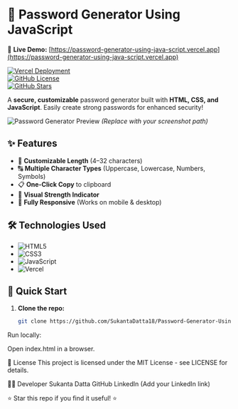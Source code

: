 # 🔐 Password Generator Using JavaScript  

🚀 **Live Demo:** [https://password-generator-using-java-script.vercel.app](https://password-generator-using-java-script.vercel.app)  

[![Vercel Deployment](https://img.shields.io/badge/Deployed_on-Vercel-black?logo=vercel)](https://vercel.com)  
[![GitHub License](https://img.shields.io/github/license/SukantaDatta18/Password-Generator-Using-JavaScript?color=blue)](LICENSE)  
[![GitHub Stars](https://img.shields.io/github/stars/SukantaDatta18/Password-Generator-Using-JavaScript?color=yellow&logo=github)](https://github.com/SukantaDatta18/Password-Generator-Using-JavaScript/stargazers)  

A **secure, customizable** password generator built with **HTML, CSS, and JavaScript**. Easily create strong passwords for enhanced security!  

![Password Generator Preview](./assets/preview.png) *(Replace with your screenshot path)*  

## ✨ Features  

- 🔧 **Customizable Length** (4–32 characters)  
- 🔠 **Multiple Character Types** (Uppercase, Lowercase, Numbers, Symbols)  
- 📋 **One-Click Copy** to clipboard  
- 🌈 **Visual Strength Indicator**  
- 📱 **Fully Responsive** (Works on mobile & desktop)  

## 🛠️ Technologies Used  

- ![HTML5](https://img.shields.io/badge/-HTML5-E34F26?logo=html5&logoColor=white)  
- ![CSS3](https://img.shields.io/badge/-CSS3-1572B6?logo=css3&logoColor=white)  
- ![JavaScript](https://img.shields.io/badge/-JavaScript-F7DF1E?logo=javascript&logoColor=black)  
- ![Vercel](https://img.shields.io/badge/-Vercel-000000?logo=vercel&logoColor=white)  

## 🚀 Quick Start  

1. **Clone the repo:**  
   ```bash
   git clone https://github.com/SukantaDatta18/Password-Generator-Using-JavaScript.git
Run locally:

Open index.html in a browser.

📜 License
This project is licensed under the MIT License - see LICENSE for details.

👨‍💻 Developer
Sukanta Datta
GitHub
LinkedIn (Add your LinkedIn link)

⭐ Star this repo if you find it useful! ⭐

